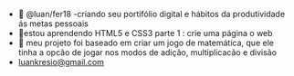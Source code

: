 - 👋 @luan/fer18
-criando seu portifólio digital e hábitos da produtividade ás metas pessoais
- 🌱estou aprendendo  HTML5 e CSS3 parte 1 : crie uma página o web 
- 💞️ meu projeto foi baseado em criar um jogo de matemática, que ele tinha a opcão de jogar nos modos de adição, multiplicacão e divisão
- luankresio@gmail.com

<!---
luansousa18/luansousa18 is a ✨ special ✨ repository because its `README.md` (this file) appears on your GitHub profile.
You can click the Preview link to take a look at your changes.
--->
